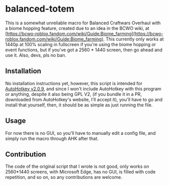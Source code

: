 # balanced-totem
This is a somewhat unreliable macro for Balanced Craftwars Overhaul with a biome hopping feature, created due to an idea in the BCWO wiki, at [https://bcwo-roblox.fandom.com/wiki/Guide:Biome_farming](https://bcwo-roblox.fandom.com/wiki/Guide:Biome_farming).
This currently only works at 1440p at 100% scaling in fullscreen if you're using the biome hopping or event functions, but if you've got a 2560 * 1440 screen, then go ahead and use it. Also, devs, pls no ban.

## Installation
No installation instructions yet, however, this script is intended for [AutoHotkey v2.0.9](https://www.autohotkey.com/v2/), and since I won't include AutoHotkey with this program or anything, despite it also being GPL V2, (if you bundle it in a PR, downloaded from AutoHotkey's website, I'll accept it), you'll have to go and install that yourself, then, it should be as simple as just running the file.

## Usage
For now there is no GUI, so you'll have to manually edit a config file, and simply run the macro through AHK after that.

## Contribution
The code of the original script that I wrote is not good, only works on 2560*1440 screens, with Microsoft Edge, has no GUI, is filled with code repetition, and so on, so any contributions are welcome.
